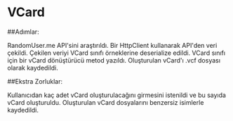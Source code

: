 # VCard
##Adımlar:

RandomUser.me API'sini araştırıldı.
Bir HttpClient kullanarak API'den veri çekildi.
Çekilen veriyi VCard sınıfı örneklerine deserialize edildi.
VCard sınıfı için bir vCard dönüştürücü metod yazıldı.
Oluşturulan vCard'ı .vcf dosyası olarak kaydedildi.

##Ekstra Zorluklar:

Kullanıcıdan kaç adet vCard oluşturulacağını girmesini istenildi ve bu sayıda vCard oluşturuldu.
Oluşturulan vCard dosyalarını benzersiz isimlerle kaydedildi.
